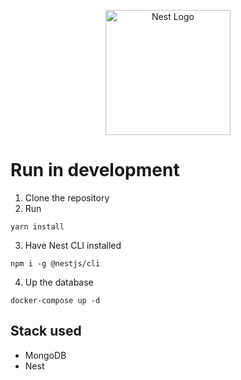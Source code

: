 <p align="center">
  <a href="http://nestjs.com/" target="blank"><img src="https://nestjs.com/img/logo-small.svg" width="200" alt="Nest Logo" /></a>
</p>

# Run in development

1. Clone the repository
2. Run

```
yarn install
```

3. Have Nest CLI installed

```
npm i -g @nestjs/cli
```

4. Up the database

```
docker-compose up -d
```

## Stack used 
* MongoDB
* Nest